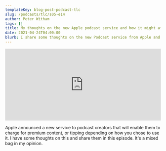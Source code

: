 ```yaml
---
templateKey: blog-post-podcast-tlc
slug: /podcasts/tlc/s05-e14
author: Peter Witham
tags: []
title: My thoughts on the new Apple podcast service and how it might affect us all
date: 2021-04-24T04:00:00
blurb: I share some thoughts on the new Podcast service from Apple and how it might affect both consumers and creators.
---
```


<iframe src="https://open.spotify.com/embed-podcast/episode/2Mzz8bs9KbRidh9tm4NJQP" width="100%" height="232" frameborder="0" allowtransparency="true" allow="encrypted-media"></iframe>

Apple announced a new service to podcast creators that will enable them to charge for premium content, or tipping depending on how you chose to use it. I have some thoughts on this and share them in this episode. It's a mixed bag in my opinion.

